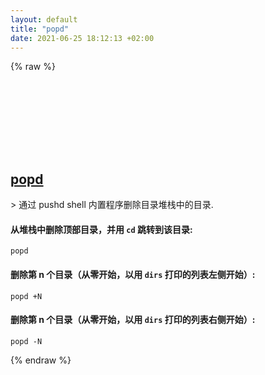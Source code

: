 ```yaml
---
layout: default
title: "popd"
date: 2021-06-25 18:12:13 +02:00
---
```

{% raw %}
<h2 id="popd">
  <a href="/zh/osx/popd.html">popd</a> <a href="#popd"><svg class="icon">
    <use href="/assets/images/unicode_sprite.svg#link" />
  </svg></a>
</h2>
> 通过 pushd shell 内置程序删除目录堆栈中的目录.

#### 从堆栈中删除顶部目录，并用 `cd` 跳转到该目录:
```shell
popd
```
#### 删除第 n 个目录（从零开始，以用 `dirs` 打印的列表左侧开始）:
```shell
popd +N
```
#### 删除第 n 个目录（从零开始，以用 `dirs` 打印的列表右侧开始）:
```shell
popd -N
```
{% endraw %}